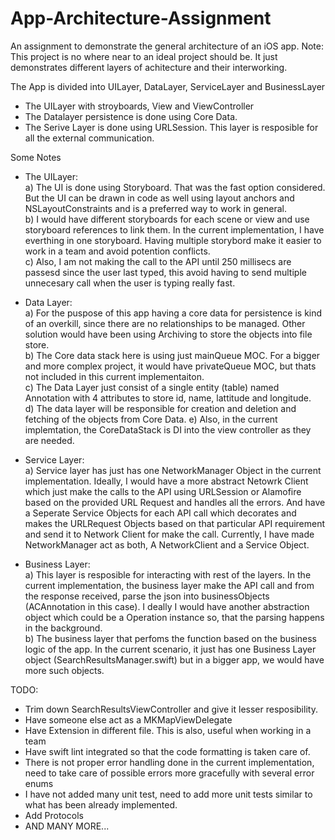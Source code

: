 # App-Architecture-Assignment
An assignment to demonstrate the general architecture of an iOS app. Note: This project is no where near to an ideal project should be. It just demonstrates different layers of achitecture and their interworking.

The App is divided into UILayer, DataLayer, ServiceLayer and BusinessLayer 
- The UILayer with stroyboards, View and ViewController 
- The Datalayer persistence is done using Core Data.
- The Serive Layer is done using URLSession. This layer is resposible for all the external communication. 

Some Notes
- The UILayer:  
a) The UI is done using Storyboard. That was the fast option considered. But the UI can be drawn in code as well using layout anchors and NSLayoutConstraints and is a preferred way to work in general.  
b) I would have different storyboards for each scene or view and use storyboard references to link them. In the current implementation, I have everthing in one storyboard. Having multiple storybord make it easier to work in a team and avoid potention conflicts.   
c) Also, I am not making the call to the API until 250 millisecs are passesd since the user last typed, this avoid having to send multiple unnecesary call when the user is typing really fast.

- Data Layer:  
a) For the puspose of this app having a core data for persistence is kind of an overkill, since there are no relationships to be managed. Other solution would have been using Archiving to store the objects into file store.  
b) The Core data stack here is using just mainQueue MOC. For a bigger and more complex project, it would have privateQueue MOC, but thats not included in this current implementaiton.   
c) The Data Layer just consist of a single entity (table) named Annotation with 4 attributes to store id, name, lattitude and longitude.  
d) The data layer will be responsible for creation and deletion and fetching of the objects from Core Data.
e) Also, in the current implemtation, the CoreDataStack is DI into the view controller as they are needed.

- Service Layer:  
a) Service layer has just has one NetworkManager Object in the current implementation. Ideally, I would have a more abstract Netowrk Client which just make the calls to the API using URLSession or Alamofire based on the provided URL Request and handles all the errors. And have a Seperate Service Objects for each API call which decorates and makes the URLRequest Objects based on that particular API requirement and send it to Network Client for make the call. Currently, I have made NetworkManager act as both, A NetworkClient and a Service Object. 

- Business Layer:   
a) This layer is resposible for interacting with rest of the layers. In the current implementation, the business layer make the API call and from the response received, parse the json into businessObjects (ACAnnotation in this case). I deally I would have another abstraction object which could be a Operation instance so, that the parsing happens in the background.   
b) The business layer that perfoms the function based on the business logic of the app. In the current scenario, it just has one Business Layer object (SearchResultsManager.swift) but in a bigger app, we would have more such objects.



TODO:  
- Trim down SearchResultsViewController and give it lesser resposibility.
- Have someone else act as a MKMapViewDelegate
- Have Extension in different file. This is also, useful when working in a team
- Have swift lint integrated so that the code formatting is taken care of.
- There is not proper error handling done in the current implementation, need to take care of possible errors more gracefully with several error enums
- I have not added many unit test, need to add more unit tests similar to what has been already implemented.
- Add Protocols
- AND MANY MORE...


